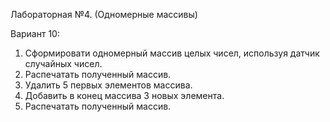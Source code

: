 Лабораторная №4. (Одномерные массивы)  
  
Вариант 10:  
1) Сформировати одномерный массив целых чисел, используя датчик случайных чисел.  
2) Распечатать полученный массив.  
3) Удалить 5 первых элементов массива.  
4) Добавить в конец массива 3 новых элемента.  
5) Распечатать полученный массив.

